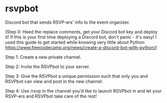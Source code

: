 # rsvpbot
Discord bot that sends RSVP-ers' info to the event organizer.

(Step 0: Heed the replace comments, get your Discord bot key and deploy it! If this is your first time deploying a Discord bot, don't panic - it's easy! I used this guide to get started while knowing very little about Python https://www.freecodecamp.org/news/create-a-discord-bot-with-python/)

Step 1:
Create a new private channel.

Step 2:
Invite the RSVPbot to your server.

Step 3:
Give the RSVPbot a unique permission such that only you and RSVPbot can view and post in the new channel.

Step 4:
Use /rsvp in the channel you'd like to launch RSVPbot in and let your RSVP-ers and RSVPbot take care of the rest!